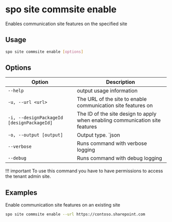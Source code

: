 # spo site commsite enable

Enables communication site features on the specified site

## Usage

```sh
spo site commsite enable [options]
```

## Options

Option|Description
------|-----------
`--help`|output usage information
`-u, --url <url>`|The URL of the site to enable communication site features on
`-i, --designPackageId [designPackageId]`|The ID of the site design to apply when enabling communication site features
`-o, --output [output]`|Output type. `json|text`. Default `text`
`--verbose`|Runs command with verbose logging
`--debug`|Runs command with debug logging

!!! important
    To use this command you have to have permissions to access the tenant admin site.

## Examples

Enable communication site features on an existing site

```sh
spo site commsite enable --url https://contoso.sharepoint.com
```